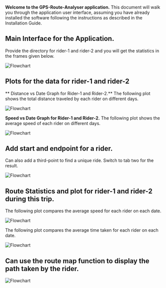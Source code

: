 **Welcome to the GPS-Route-Analyser application.** This document will walk you through the application user interface, assuming you have already installed the software following the instructions as described in the Installation Guide.

## Main Interface for the Application. 
 Provide the directory for rider-1 and rider-2 and you will get the statistics in the frames given below.

![Flowchart](https://github.com/PIYUSHgoyal16/GPS-Route-Analyser/blob/main/docs/Screenshots/GUI%20(1).jpeg)

## Plots for the data for rider-1 and rider-2

** Distance vs Date Graph for Rider-1 and Rider-2.**
 The following plot shows the total distance traveled by each rider on different days.

![Flowchart](https://github.com/PIYUSHgoyal16/GPS-Route-Analyser/blob/main/docs/Screenshots/DistVsDate_CompareRiders.jpeg)

**Speed vs Date Graph for Rider-1 and Rider-2.**
 The following plot shows the average speed of each rider on different days.

![Flowchart](https://github.com/PIYUSHgoyal16/GPS-Route-Analyser/blob/main/docs/Screenshots/SpeedVsDate_CompareRiders.jpeg)

## Add start and endpoint for a rider.
Can also add a third-point to find a unique ride. Switch to tab two for the result.

![Flowchart](https://github.com/PIYUSHgoyal16/GPS-Route-Analyser/blob/main/docs/Screenshots/ThirdPoint.jpeg)

## Route Statistics and plot for rider-1 and rider-2 during this trip.
The following plot compares the average speed for each rider on each date.

![Flowchart](https://github.com/PIYUSHgoyal16/GPS-Route-Analyser/blob/main/docs/Screenshots/RiderCompare1.jpeg)

The following plot compares the average time taken for each rider on each date.

![Flowchart](https://github.com/PIYUSHgoyal16/GPS-Route-Analyser/blob/main/docs/Screenshots/RiderCompare2.jpeg)

## Can use the route map function to display the path taken by the rider.

![Flowchart](https://github.com/PIYUSHgoyal16/GPS-Route-Analyser/blob/main/docs/Screenshots/Map.jpeg)
